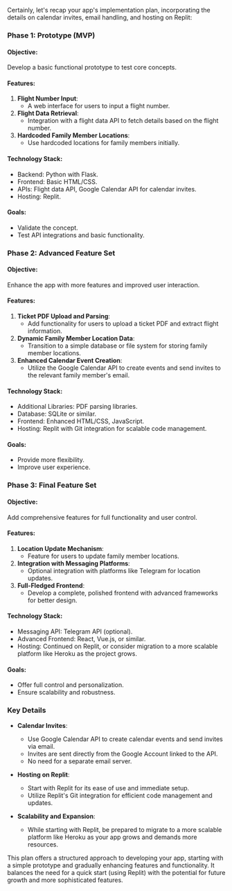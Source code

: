 Certainly, let's recap your app's implementation plan, incorporating the details on calendar invites, email handling, and hosting on Replit:

### Phase 1: Prototype (MVP)

#### Objective:
Develop a basic functional prototype to test core concepts.

#### Features:
1. **Flight Number Input**: 
   - A web interface for users to input a flight number.
2. **Flight Data Retrieval**: 
   - Integration with a flight data API to fetch details based on the flight number.
3. **Hardcoded Family Member Locations**: 
   - Use hardcoded locations for family members initially.

#### Technology Stack:
- Backend: Python with Flask.
- Frontend: Basic HTML/CSS.
- APIs: Flight data API, Google Calendar API for calendar invites.
- Hosting: Replit.

#### Goals:
- Validate the concept.
- Test API integrations and basic functionality.

### Phase 2: Advanced Feature Set

#### Objective:
Enhance the app with more features and improved user interaction.

#### Features:
1. **Ticket PDF Upload and Parsing**: 
   - Add functionality for users to upload a ticket PDF and extract flight information.
2. **Dynamic Family Member Location Data**: 
   - Transition to a simple database or file system for storing family member locations.
3. **Enhanced Calendar Event Creation**: 
   - Utilize the Google Calendar API to create events and send invites to the relevant family member's email.

#### Technology Stack:
- Additional Libraries: PDF parsing libraries.
- Database: SQLite or similar.
- Frontend: Enhanced HTML/CSS, JavaScript.
- Hosting: Replit with Git integration for scalable code management.

#### Goals:
- Provide more flexibility.
- Improve user experience.

### Phase 3: Final Feature Set

#### Objective:
Add comprehensive features for full functionality and user control.

#### Features:
1. **Location Update Mechanism**: 
   - Feature for users to update family member locations.
2. **Integration with Messaging Platforms**: 
   - Optional integration with platforms like Telegram for location updates.
3. **Full-Fledged Frontend**: 
   - Develop a complete, polished frontend with advanced frameworks for better design.

#### Technology Stack:
- Messaging API: Telegram API (optional).
- Advanced Frontend: React, Vue.js, or similar.
- Hosting: Continued on Replit, or consider migration to a more scalable platform like Heroku as the project grows.

#### Goals:
- Offer full control and personalization.
- Ensure scalability and robustness.

### Key Details

- **Calendar Invites**: 
  - Use Google Calendar API to create calendar events and send invites via email.
  - Invites are sent directly from the Google Account linked to the API.
  - No need for a separate email server.

- **Hosting on Replit**:
  - Start with Replit for its ease of use and immediate setup.
  - Utilize Replit's Git integration for efficient code management and updates.

- **Scalability and Expansion**: 
  - While starting with Replit, be prepared to migrate to a more scalable platform like Heroku as your app grows and demands more resources.

This plan offers a structured approach to developing your app, starting with a simple prototype and gradually enhancing features and functionality. It balances the need for a quick start (using Replit) with the potential for future growth and more sophisticated features.